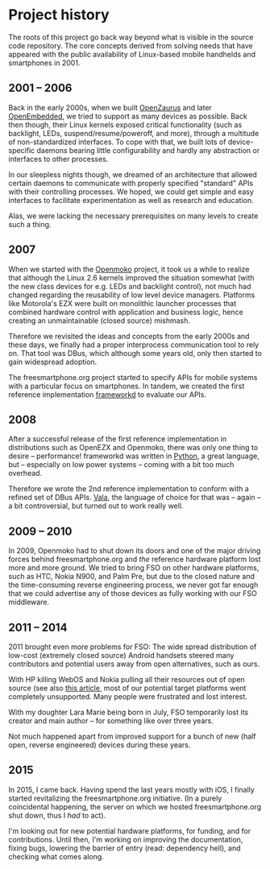 # Project history

The roots of this project go back way beyond what is visible in the source code repository. The core concepts derived from solving needs that have appeared with the public availability of Linux-based mobile handhelds and smartphones in 2001.

## 2001 – 2006

Back in the early 2000s, when we built [OpenZaurus](http://www.openzaurus.org) and later [OpenEmbedded](http://www.openembedded.org), we tried to support as many devices as possible. Back then though, their Linux kernels exposed critical functionality (such as backlight, LEDs, suspend/resume/poweroff, and more), through a multitude of non-standardized interfaces. To cope with that, we built lots of device-specific daemons bearing little configurability and hardly any abstraction or interfaces to other processes.

In our sleepless nights though, we dreamed of an architecture that allowed certain daemons to communicate with properly specified "standard" APIs with their controlling processes. We hoped, we could get simple and easy interfaces to facilitate experimentation as well as research and education.

Alas, we were lacking the necessary prerequisites on many levels to create such a thing.

## 2007

When we started with the [Openmoko](http://www.openmoko.org) project, it took us a while to realize that although the Linux 2.6 kernels improved the situation somewhat (with the new class devices for e.g. LEDs and backlight control), not much had changed regarding the reusability of low level device managers. Platforms like Motorola's EZX were built on monolithic launcher processes that combined hardware control with application and business logic, hence creating an unmaintainable (closed source) mishmash.

Therefore we revisited the ideas and concepts from the early 2000s and these days, we finally had a proper interprocess communication tool to rely on. That tool was DBus, which although some years old, only then started to gain widespread adoption.

The freesmartphone.org project started to specify APIs for mobile systems with a particular focus on smartphones. In tandem, we created the first reference implementation [frameworkd](https://github.com/freesmartphone/framework) to evaluate our APIs.

## 2008

After a successful release of the first reference implementation in distributions such as OpenEZX and Openmoko, there was only one thing to desire – performance! frameworkd was written in [Python](http://www.python.org), a great language, but – especially on low power systems – coming with a bit too much overhead.

Therefore we wrote the 2nd reference implementation to conform with a refined set of DBus APIs. [Vala](http://www.vala-project.org), the language of choice for that was – again – a bit controversial, but turned out to work really well.

## 2009 – 2010

In 2009, Openmoko had to shut down its doors and one of the major driving forces behind freesmartphone.org and _the_ reference hardware platform lost more and more ground. We tried to bring FSO on other hardware platforms, such as HTC, Nokia N900, and Palm Pre, but due to the closed nature and the time-consuming reverse engineering process, we never got far enough that we could advertise any of those devices as fully working with our FSO middleware.

## 2011 – 2014

2011 brought even more problems for FSO: The wide spread distribution of low-cost (extremely closed source) Android handsets steered many contributors and potential users away from open alternatives, such as ours.

With HP killing WebOS and Nokia pulling all their resources out of open source (see also [this article](http://www.vanille.de/it-has-seen-a-crazy-year/), most of our potential target platforms went completely unsupported. Many people were frustrated and lost interest.

With my doughter Lara Marie being born in July, FSO temporarily lost its creator and main author – for something like over three years.

Not much happened apart from improved support for a bunch of new (half open, reverse engineered) devices during these years.

## 2015

In 2015, I came back. Having spend the last years mostly with iOS, I finally started revitalizing the freesmartphone.org initiative. (In a purely coincidental happening, the server on which we hosted freesmartphone.org shut down, thus I *had* to act).

I'm looking out for new potential hardware platforms, for funding, and for contributions. Until then, I'm working on improving the documentation, fixing bugs, lowering the barrier of entry (read: dependency hell), and checking what comes along.